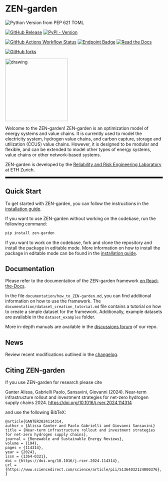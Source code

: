 # ZEN-garden
![Python Version from PEP 621 TOML](https://img.shields.io/python/required-version-toml?tomlFilePath=https%3A%2F%2Fraw.githubusercontent.com%2FZEN-universe%2FZEN-garden%2Fmain%2Fpyproject.toml)

[![GitHub Release](https://img.shields.io/github/v/release/ZEN-universe/ZEN-garden)](https://github.com/ZEN-universe/ZEN-garden/releases)
[![PyPI - Version](https://img.shields.io/pypi/v/zen-garden)](https://pypi.org/project/zen-garden/)

[![GitHub Actions Workflow Status](https://img.shields.io/github/actions/workflow/status/ZEN-universe/ZEN-garden/pytest_with_conda.yml)](https://github.com/ZEN-universe/ZEN-garden/actions)
[![Endpoint Badge](https://img.shields.io/endpoint?url=https://gist.githubusercontent.com/jacob-mannhardt/30d479a5b4c591a63b7b0f41abbce6a0/raw/zen_garden_coverage.json)](https://github.com/ZEN-universe/ZEN-garden/actions)
[![Read the Docs](https://img.shields.io/readthedocs/zen-garden?logo=readthedocs)](https://zen-garden.readthedocs.io/en/latest/index.html)

[![GitHub forks](https://img.shields.io/github/forks/ZEN-universe/ZEN-garden)](https://github.com/ZEN-universe/ZEN-garden/forks)

<img src="https://github.com/ZEN-universe/ZEN-garden/assets/114185605/d6a9aca9-74b0-4a82-8295-43e6a78b8450" alt="drawing" width="200"/>

Welcome to the ZEN-garden! ZEN-garden is an optimization model of energy systems and value chains. 
It is currently used to model the electricity system, hydrogen value chains, and carbon capture, storage and utilization (CCUS) value chains. 
However, it is designed to be modular and flexible, and can be extended to model other types of energy systems, value chains or other network-based systems. 

ZEN-garden is developed by the [Reliability and Risk Engineering Laboratory](https://www.rre.ethz.ch/) at ETH Zurich.
<hr style="height: 5px; background-color: black;">

## Quick Start
To get started with ZEN-garden, you can follow the instructions in the [installation guide](https://zen-garden.readthedocs.io/en/latest/files/user_guide/installation.html).

If you want to use ZEN-garden without working on the codebase, run the following command:
```bash
pip install zen-garden
```
If you want to work on the codebase, fork and clone the repository and install the package in editable mode. More information on how to install the package in editable mode can be found in the [installation guide](https://zen-garden.readthedocs.io/en/latest/files/user_guide/installation.html).

## Documentation
Please refer to the documentation of the ZEN-garden framework [on Read-the-Docs](https://zen-garden.readthedocs.io/en/latest/). 

In the file `documentation/how_to_ZEN-garden.md`, you can find additional information on how to use the framework. 
The `documentation/dataset_creation_tutorial.md` file contains a tutorial on how to create a simple dataset for the framework. 
Additionally, example datasets are available in the `dataset_examples` folder.

More in-depth manuals are available in the [discussions forum](https://github.com/ZEN-universe/ZEN-garden/discussions) of our repo.

## News
Review recent modifications outlined in the [changelog](https://github.com/ZEN-universe/ZEN-garden/blob/main/CHANGELOG.md).

## Citing ZEN-garden
If you use ZEN-garden for research please cite

Ganter Alissa, Gabrielli Paolo, Sansavini, Giovanni (2024).
Near-term infrastructure rollout and investment strategies for net-zero hydrogen supply chains 
2024. https://doi.org/10.1016/j.rser.2024.114314

and use the following BibTeX:
```
@article{GANTER2024114314,
author = {Alissa Ganter and Paolo Gabrielli and Giovanni Sansavini}
title = {Near-term infrastructure rollout and investment strategies for net-zero hydrogen supply chains},
journal = {Renewable and Sustainable Energy Reviews},
volume = {194},
pages = {114314},
year = {2024},
issn = {1364-0321},
doi = {https://doi.org/10.1016/j.rser.2024.114314},
url = {https://www.sciencedirect.com/science/article/pii/S1364032124000376},
}
```
